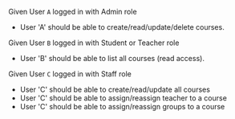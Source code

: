 Given User `A` logged in with Admin role

- User 'A' should be able to create/read/update/delete courses.

Given User `B` logged in with Student or Teacher role

- User 'B' should be able to list all courses (read access).

Given User `C` logged in with Staff role

- User 'C' should be able to create/read/update all courses
- User 'C' should be able to assign/reassign teacher to a course
- User 'C' should be able to assign/reassign groups to a course